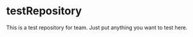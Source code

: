 testRepository
==============

This is a test repository for team. Just put anything you want to test here.
